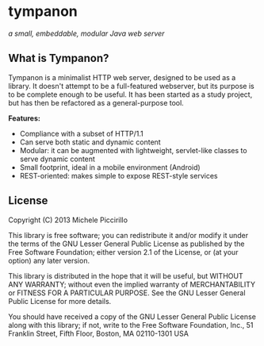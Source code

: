tympanon
========
*a small, embeddable, modular Java web server*

## What is Tympanon?

Tympanon is a minimalist HTTP web server, designed to be used as a library. It doesn't attempt to be a full-featured webserver, 
but its purpose is to be complete enough to be useful. It has been started as a study project, but has then be refactored as a general-purpose tool.  
  
**Features:**    

* Compliance with a subset of HTTP/1.1
* Can serve both static and dynamic content
* Modular: it can be augmented with lightweight, servlet-like classes to serve dynamic content
* Small footprint, ideal in a mobile environment (Android)
* REST-oriented: makes simple to expose REST-style services


## License
Copyright (C) 2013 Michele Piccirillo

This library is free software; you can redistribute it and/or
modify it under the terms of the GNU Lesser General Public
License as published by the Free Software Foundation; either
version 2.1 of the License, or (at your option) any later version.  
  
This library is distributed in the hope that it will be useful,
but WITHOUT ANY WARRANTY; without even the implied warranty of
MERCHANTABILITY or FITNESS FOR A PARTICULAR PURPOSE.  See the GNU
Lesser General Public License for more details.  
  
You should have received a copy of the GNU Lesser General Public
License along with this library; if not, write to the Free Software
Foundation, Inc., 51 Franklin Street, Fifth Floor, Boston, MA  02110-1301  USA 